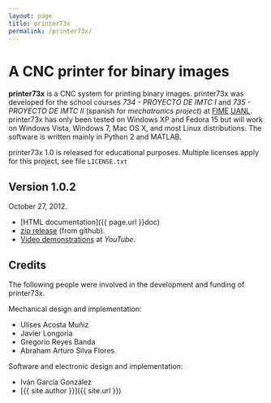 ```yaml
---
layout: page
title: printer73x
permalink: /printer73x/
---
```


# A CNC printer for binary images

**printer73x** is a CNC system for printing binary images. printer73x was
developed for the school courses _734 - PROYECTO DE IMTC I_ and _735 - PROYECTO
DE IMTC II_ (spanish for _mechatronics project_) at
[FIME](http://www.fime.uanl.mx/en/) [UANL](http://www.uanl.mx/). printer73x has
only been tested on Windows XP and Fedora 15 but will work on Windows Vista,
Windows 7, Mac OS X, and most Linux distributions. The software is written
mainly in Python 2 and MATLAB.

printer73x 1.0 is released for educational purposes.  Multiple licenses apply
for this project, see file `LICENSE.txt`

## Version 1.0.2

October 27, 2012.

*   [HTML documentation]({{ page.url }}doc)
*   [zip release](https://github.com/lopezpdvn/printer73x/zipball/v1.0.2) (from
    github).
*   [Video demonstrations](http://www.youtube.com/playlist?list=PL7141B5B35BD03A5E) at _YouTube_.

## Credits

The following people were involved in the development and funding of
printer73x.

Mechanical design and implementation:

*   Ulises Acosta Muñiz
*   Javier Longoria
*   Gregorio Reyes Banda
*   Abraham Arturo Silva Flores

Software and electronic design and implementation:

*   Iván García González
*   [{{ site.author }}]({{ site.url }})
